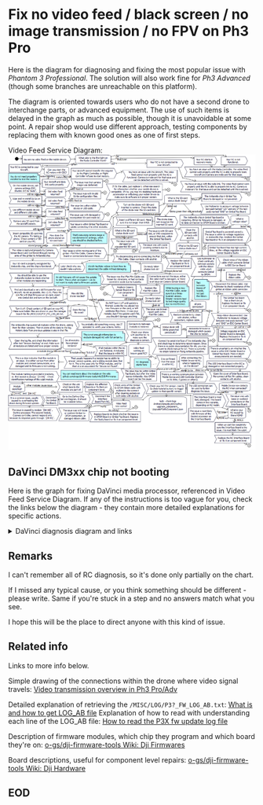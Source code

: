 # Fix no video feed / black screen / no image transmission / no FPV on Ph3 Pro

Here is the diagram for diagnosing and fixing the most popular issue with
_Phantom 3 Professional_. The solution will also work fine for _Ph3 Advanced_
(though some branches are unreachable on this platform).

The diagram is oriented towards users who do not have a second drone to
interchange parts, or advanced equipment. The use of such items is delayed
in the graph as much as possible, though it is unavoidable at some point.
A repair shop would use different approach, testing components by replacing
them with known good ones as one of first steps.

Video Feed Service Diagram:
![Phantom 3 no video feed / black screen service diagram](pictures/phantom-3-no-video-feed-black-screen-service-diagram.png)

## DaVinci DM3xx chip not booting

Here is the graph for fixing DaVinci media processor, referenced in Video
Feed Service Diagram. If any of the instructions is too vague for you,
check the links below the diagram - they contain more detailed explanations
for specific actions.

<details>
 <summary>DaVinci diagnosis diagram and links</summary>

DaVinci Chip Service Diagram:
![DaVinci Boot Service Diagram](pictures/phantom-3-davinci-not-booting-service-diagram.png)

Beginner level instruction on re-flashing bootloader on NAND for DaVinci
processor in gimbal:
[No image transmission signal - P3P - SunsetCatcher's guide](https://phantompilots.com/threads/no-image-transmission-signal-p3p.116019/page-3#post-1261767)

Beginner level instruction on diagnosing and re-flashing partitions on NAND
for DaVinci processor in RC:
[Fixing flash programming in DM365 chip within GL300 remote controller](davinci-manual-flash-firmware-in-gl300-rc.md)

Generic guide on flashing all partitions on NAND for DaVinci processor:
[o-gs/dji-firmware-tools Wiki: Flashing firmware on DaVinci media processors](https://github.com/o-gs/dji-firmware-tools/wiki/Flashing-firmware-on-DaVinci-media-processors)

Replacing NAND chip for DaVinci processor:
[Fixing flash in DM365 chip within Ph3 Pro gimbal](https://phantompilots.com/threads/fixing-flash-in-dm365-chip-within-ph3-pro-gimbal.127310/)
</details>

## Remarks

I can't remember all of RC diagnosis, so it's done only partially on the chart.

If I missed any typical cause, or you think something should be different -
please write. Same if you're stuck in a step and no answers match what you see.

I hope this will be the place to direct anyone with this kind of issue.

## Related info

Links to more info below.

Simple drawing of the connections within the drone where video signal travels:
[Video transmission overview in Ph3 Pro/Adv](https://phantompilots.com/threads/camera-to-fried-gimbal-board-bypass.122240/#post-1248760)

Detailed explanation of retrieving the `/MISC/LOG/P3?_FW_LOG_AB.txt`:
[What is and how to get LOG_AB file](https://phantompilots.com/threads/need-advice-on-firmware.118813/#post-1217799)
Explanation of how to read with understanding each line of the LOG_AB file:
[How to read the P3X fw update log file](https://phantompilots.com/threads/how-to-read-the-the-p3x-fw-log-file.151510/#post-1509656)

Description of firmware modules, which chip they program and which board they're on:
[o-gs/dji-firmware-tools Wiki: Dji Firmwares](https://github.com/o-gs/dji-firmware-tools/wiki/DJI-Firmwares)

Board descriptions, useful for component level repairs:
[o-gs/dji-firmware-tools Wiki: Dji Hardware](https://github.com/o-gs/dji-firmware-tools/wiki/DJI-Hardware#phantom-3-proadv)

## EOD
